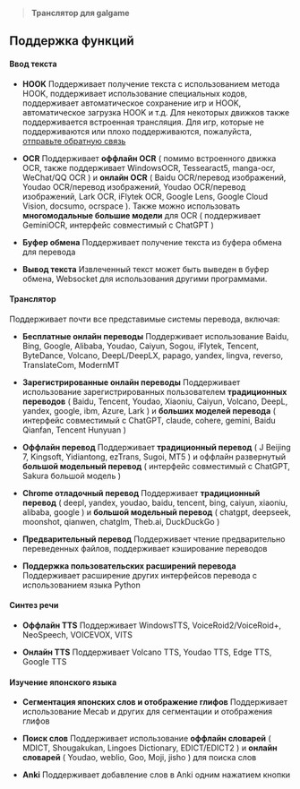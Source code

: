 
> **Транслятор для galgame**

## Поддержка функций

#### Ввод текста

- **HOOK** Поддерживает получение текста с использованием метода HOOK, поддерживает использование специальных кодов, поддерживает автоматическое сохранение игр и HOOK, автоматическое загрузка HOOK и т.д. Для некоторых движков также поддерживается встроенная трансляция. Для игр, которые не поддерживаются или плохо поддерживаются, пожалуйста, [отправьте обратную связь](https://lunatranslator.org/Resource/game_support) 


- **OCR** Поддерживает **оффлайн OCR** ( помимо встроенного движка OCR, также поддерживает WindowsOCR, Tessearact5, manga-ocr, WeChat/QQ OCR ) и **онлайн OCR** ( Baidu OCR/перевод изображений, Youdao OCR/перевод изображений, Youdao OCR/перевод изображений, Lark OCR, iFlytek OCR, Google Lens, Google Cloud Vision, docsumo, ocrspace ). Также можно использовать **многомодальные большие модели** для OCR ( поддерживает GeminiOCR, интерфейс совместимый с ChatGPT )

- **Буфер обмена** Поддерживает получение текста из буфера обмена для перевода

- **Вывод текста** Извлеченный текст может быть выведен в буфер обмена, Websocket для использования другими программами.

#### Транслятор

Поддерживает почти все представимые системы перевода, включая: 

- **Бесплатные онлайн переводы** Поддерживает использование Baidu, Bing, Google, Alibaba, Youdao, Caiyun, Sogou, iFlytek, Tencent, ByteDance, Volcano, DeepL/DeepLX, papago, yandex, lingva, reverso, TranslateCom, ModernMT

- **Зарегистрированные онлайн переводы** Поддерживает использование зарегистрированных пользователем **традиционных переводов** ( Baidu, Tencent, Youdao, Xiaoniu, Caiyun, Volcano, DeepL, yandex, google, ibm, Azure, Lark ) и **больших моделей перевода** ( интерфейс совместимый с ChatGPT, claude, cohere, gemini, Baidu Qianfan, Tencent Hunyuan )

- **Оффлайн перевод** Поддерживает **традиционный перевод** ( J Beijing 7, Kingsoft, Yidiantong, ezTrans, Sugoi, MT5 ) и оффлайн развернутый **большой модельный перевод** ( интерфейс совместимый с ChatGPT, Sakura большой модель )

- **Chrome отладочный перевод** Поддерживает **традиционный перевод** ( deepl, yandex, youdao, baidu, tencent, bing, caiyun, xiaoniu, alibaba, google ) и **большой модельный перевод** ( chatgpt, deepseek, moonshot, qianwen, chatglm, Theb.ai, DuckDuckGo )

- **Предварительный перевод** Поддерживает чтение предварительно переведенных файлов, поддерживает кэширование переводов

- **Поддержка пользовательских расширений перевода** Поддерживает расширение других интерфейсов перевода с использованием языка Python
 
 
#### Синтез речи

- **Оффлайн TTS** Поддерживает WindowsTTS, VoiceRoid2/VoiceRoid+, NeoSpeech, VOICEVOX, VITS

- **Онлайн TTS** Поддерживает Volcano TTS, Youdao TTS, Edge TTS, Google TTS

#### Изучение японского языка

- **Сегментация японских слов и отображение глифов** Поддерживает использование Mecab и других для сегментации и отображения глифов

- **Поиск слов** Поддерживает использование **оффлайн словарей** ( MDICT, Shougakukan, Lingoes Dictionary, EDICT/EDICT2 ) и **онлайн словарей** ( Youdao, weblio, Goo, Moji, jisho ) для поиска слов

- **Anki** Поддерживает добавление слов в Anki одним нажатием кнопки

